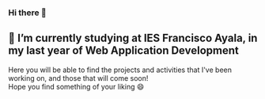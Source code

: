 ### Hi there 👋

<!--
**JayCrg/JayCrg** is a ✨ _special_ ✨ repository because its `README.md` (this file) appears on your GitHub profile.

Here are some ideas to get you started:

- 🔭 I’m currently working on ...
- 🌱 I’m currently learning ...
- 👯 I’m looking to collaborate on ...
- 🤔 I’m looking for help with ...
- 💬 Ask me about ...
- 📫 How to reach me: ...
- 😄 Pronouns: ...
- ⚡ Fun fact: ...
-->
## 🌱 I’m currently studying at IES Francisco Ayala, in my last year of Web Application Development  

Here you will be able to find the projects and activities that I've been working on, and those that will come soon!  
Hope you find something of your liking 😄

